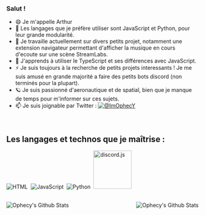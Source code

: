 ### Salut !
- 😄 Je m'appelle Arthur
- 💬 Les langages que je préfère utiliser sont JavaScript et Python, pour leur grande modularité.
- 🔭 Je travaille actuellement sur divers petits projet, notamment une extension navigateur permettant d'afficher la musique en cours d'ecoute sur une scène StreamLabs.
- 🌱 J'apprends à utiliser le TypeScript et ses différences avec JavaScript.
- ⚡ Je suis toujours à la recherche de petits projets interessants ! Je me suis amusé en grande majorité a faire des petits bots discord (non terminés pour la plupart).
- 🪐 Je suis passionné d'aeronautique et de spatial, bien que je manque de temps pour m'informer sur ces sujets.
- 📫 Je suis joignable par Twitter : [![@ImOphecY](https://img.shields.io/twitter/follow/ImOphecY?style=social)](https://twitter.com/ImOphecY)
<br>

## Les langages et technos que je maîtrise :
![HTML](https://img.shields.io/badge/-HTML-E15622?style=for-the-badge&logo=HTML5&logoColor=white)
&nbsp;![JavaScript](https://img.shields.io/badge/-JavaScript-E7BA15?style=for-the-badge&logo=JavaScript&logoColor=white)
&nbsp;![Python](https://img.shields.io/badge/-Python-E426D6?style=for-the-badge&logo=Python&logoColor=white)
&nbsp;<a href="https://discord.js.org"><img src="https://discord.js.org/static/logo.svg" width="100" alt="discord.js" /></a>
<br><br>

<img align="left" alt="Ophecy's Github Stats" src="https://github-readme-stats.vercel.app/api/top-langs/?username=Ophecy&show_icons=true&hide_border=true" />
<img align="right" alt="Ophecy's Github Stats" src="https://github-readme-stats.vercel.app/api?username=Ophecy&show_icons=true&hide_border=true" />
